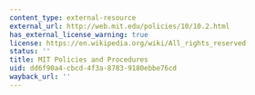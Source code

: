 ```yaml
---
content_type: external-resource
external_url: http://web.mit.edu/policies/10/10.2.html
has_external_license_warning: true
license: https://en.wikipedia.org/wiki/All_rights_reserved
status: ''
title: MIT Policies and Procedures
uid: dd6f90a4-cbcd-4f3a-8783-9180ebbe76cd
wayback_url: ''
---
```

